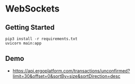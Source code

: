 # WebSockets
## Getting Started
```
pip3 install -r requirements.txt
uvicorn main:app
```

## Demo
- https://api.ergoplatform.com/transactions/unconfirmed?limit=30&offset=0&sortBy=size&sortDirection=desc
